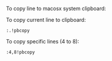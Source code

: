 To copy line to macosx system clipboard:

To copy current line to clipboard:
```vim
:.!pbcopy
```

To copy specific lines (4 to 8):
```vim
:4,8!pbcopy
```

